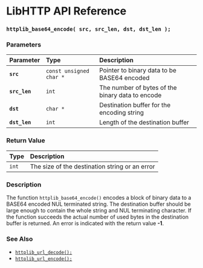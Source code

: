 # LibHTTP API Reference

### `httplib_base64_encode( src, src_len, dst, dst_len );`

### Parameters

| Parameter | Type | Description |
| :--- | :--- | :--- |
|**`src`**|`const unsigned char *`|Pointer to binary data to be BASE64 encoded|
|**`src_len`**|`int`|The number of bytes of the binary data to encode|
|**`dst`**|`char *`|Destination buffer for the encoding string|
|**`dst_len`**|`int`|Length of the destination buffer|

### Return Value

| Type | Description |
| :--- | :--- |
|`int`|The size of the destination string or an error|

### Description

The function `httplib_base64_encode()` encodes a block of binary data to a BASE64 encoded NUL terminated string. The destination buffer should be large enough to contain the whole string and NUL terminating character. If the function succeeds the actual number of used bytes in the destination buffer is returned. An error is indicated with the return value **-1**.

### See Also

* [`httplib_url_decode();`](httplib_url_decode.md)
* [`httplib_url_encode();`](httplib_url_encode.md)

